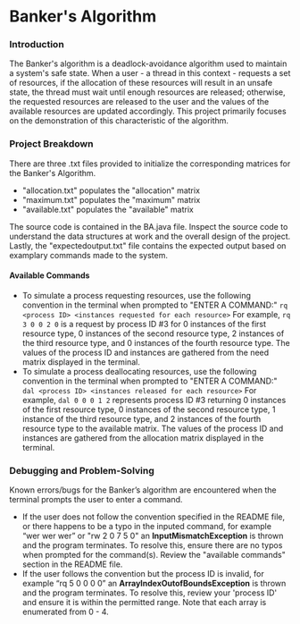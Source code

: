 # Banker's Algorithm
### Introduction
The Banker's algorithm is a deadlock-avoidance algorithm used to maintain a system's safe state. When a user - a thread in this context - requests a set of resources, if the allocation of these resources will result in an unsafe state, the thread must wait until enough resources are released; otherwise, the requested resources are released to the user and the values of the available resources are updated accordingly. This project primarily focuses on the demonstration of this characteristic of the algorithm.

### Project Breakdown
There are three .txt files provided to initialize the corresponding matrices for the Banker's Algorithm. 

- "allocation.txt" populates the "allocation" matrix
- "maximum.txt" populates the "maximum" matrix
- "available.txt" populates the "available" matrix

The source code is contained in the BA.java file. Inspect the source code to understand the data structures at work and the overall design of the project. Lastly, the "expectedoutput.txt" file contains the expected output based on examplary commands made to the system.

#### Available Commands
-  To simulate a process requesting resources, use the following convention in the terminal when prompted to "ENTER A COMMAND:"
`rq <process ID> <instances requested for each resource>`
For example, `rq 3 0 0 2 0` is a request by process ID #3 for 0 instances of the first resource type, 0 instances of the second resource type, 2 instances of the third resource type, and 0 instances of the fourth resource type. The values of the process ID and instances are gathered from the need matrix displayed in the terminal.
-  To simulate a process deallocating resources, use the following convention in the terminal when prompted to "ENTER A COMMAND:"
`dal <process ID> <instances released for each resource>`
For example, `dal 0 0 0 1 2` represents process ID #3 returning 0 instances of the first resource type, 0 instances of the second resource type, 1 instance of the third resource type, and 2 instances of the fourth resource type to the available matrix. The values of the process ID and instances are gathered from the allocation matrix displayed in the terminal.

### Debugging and Problem-Solving
Known errors/bugs for the Banker’s algorithm are encountered when the terminal prompts the user to enter a command. 
-  If the user does not follow the convention specified in the README file, or there happens to be a typo in the inputed command, for example “wer wer wer” or "rw 2 0 7 5 0" an **InputMismatchException** is thrown and the program terminates. To resolve this, ensure there are no typos when prompted for the command(s). Review the "available commands" section in the README file.
-  If the user follows the convention but the process ID is invalid, for example “rq 5 0 0 0 0” an **ArrayIndexOutofBoundsException** is thrown and the program terminates. To resolve this, review your 'process ID' and ensure it is within the permitted range. Note that each array is enumerated from 0 - 4.
